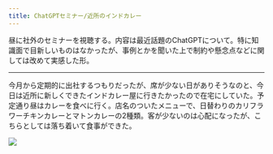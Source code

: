 ```yaml
---
title: ChatGPTセミナー/近所のインドカレー
---
```


昼に社外のセミナーを視聴する。内容は最近話題のChatGPTについて。特に知識面で目新しいものはなかったが、事例とかを聞いた上で制約や懸念点などに関しては改めて実感した形。

---

今月から定期的に出社するつもりだったが、席が少ない日がありそうなのと、今日は近所に新しくできたインドカレー屋に行きたかったので在宅にしていた。予定通り昼はカレーを食べに行く。店名のついたメニューで、日替わりのカリフラワーチキンカレーとマトンカレーの2種類。客が少ないのは心配になったが、こちらとしては落ち着いて食事ができた。

![](https://photos.old.apkas.net/medium/202304/20230405-132223.webp)
